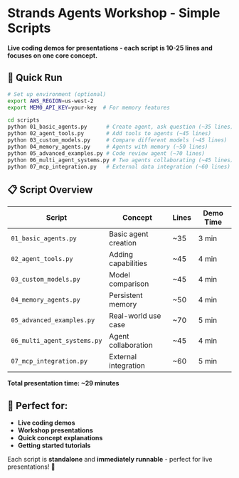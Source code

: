# Strands Agents Workshop - Simple Scripts

**Live coding demos for presentations - each script is 10-25 lines and focuses on one core concept.**

## 🚀 Quick Run

```bash
# Set up environment (optional)
export AWS_REGION=us-west-2
export MEM0_API_KEY=your-key  # For memory features

cd scripts
python 01_basic_agents.py      # Create agent, ask question (~35 lines)
python 02_agent_tools.py       # Add tools to agents (~45 lines)  
python 03_custom_models.py     # Compare different models (~45 lines)
python 04_memory_agents.py     # Agents with memory (~50 lines)
python 05_advanced_examples.py # Code review agent (~70 lines)
python 06_multi_agent_systems.py # Two agents collaborating (~45 lines)
python 07_mcp_integration.py   # External data integration (~60 lines)
```

## 📋 Script Overview

| Script | Concept | Lines | Demo Time |
|--------|---------|-------|-----------|
| `01_basic_agents.py` | Basic agent creation | ~35 | 3 min |
| `02_agent_tools.py` | Adding capabilities | ~45 | 4 min |
| `03_custom_models.py` | Model comparison | ~45 | 4 min |
| `04_memory_agents.py` | Persistent memory | ~50 | 4 min |
| `05_advanced_examples.py` | Real-world use case | ~70 | 5 min |
| `06_multi_agent_systems.py` | Agent collaboration | ~45 | 4 min |
| `07_mcp_integration.py` | External integration | ~60 | 5 min |

**Total presentation time: ~29 minutes**

## 🎯 Perfect for:
- **Live coding demos**
- **Workshop presentations** 
- **Quick concept explanations**
- **Getting started tutorials**

Each script is **standalone** and **immediately runnable** - perfect for live presentations! 🎤

